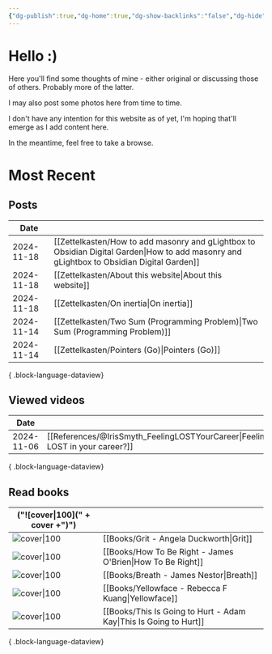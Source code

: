 ```yaml
---
{"dg-publish":true,"dg-home":true,"dg-show-backlinks":"false","dg-hide":true,"cssClass":["cards","cards-cover","cards-cols-4"],"dg-content-classes":["cards","cards-cover","cards-cols-4"],"permalink":"/home/","hide":true,"contentClasses":"cards cards-cover cards-cols-4","tags":["gardenEntry"],"dgShowBacklinks":"false","dgPassFrontmatter":true,"noteIcon":"1","created":"2024-10-26T07:52:57.659+09:00"}
---
```


# Hello :)

Here you'll find some thoughts of mine - either original or discussing those of others. Probably more of the latter.

I may also post some photos here from time to time.

I don't have any intention for this website as of yet, I'm hoping that'll emerge as I add content here.

In the meantime, feel free to take a browse.

# Most Recent

## Posts
| Date       |                                                                                                                                              |
| ---------- | -------------------------------------------------------------------------------------------------------------------------------------------- |
| 2024-11-18 | [[Zettelkasten/How to add masonry and gLightbox to Obsidian Digital Garden\|How to add masonry and gLightbox to Obsidian Digital Garden]] |
| 2024-11-18 | [[Zettelkasten/About this website\|About this website]]                                                                                   |
| 2024-11-18 | [[Zettelkasten/On inertia\|On inertia]]                                                                                                   |
| 2024-11-14 | [[Zettelkasten/Two Sum (Programming Problem)\|Two Sum (Programming Problem)]]                                                             |
| 2024-11-14 | [[Zettelkasten/Pointers (Go)\|Pointers (Go)]]                                                                                             |

{ .block-language-dataview}

## Viewed videos
| Date       |                                                                                  |
| ---------- | -------------------------------------------------------------------------------- |
| 2024-11-06 | [[References/@IrisSmyth_FeelingLOSTYourCareer\|Feeling LOST in your career?]] |

{ .block-language-dataview}

## Read books
| ("![cover\|100](" + cover +")")                                                                                                |                                                                      |
| ------------------------------------------------------------------------------------------------------------------------------ | -------------------------------------------------------------------- |
| ![cover\|100](http://books.google.com/books/content?id=p14yCwAAQBAJ&printsec=frontcover&img=1&zoom=5&edge=curl&source=gbs_api) | [[Books/Grit - Angela Duckworth\|Grit]]                           |
| ![cover\|100](http://books.google.com/books/content?id=QmVPDwAAQBAJ&printsec=frontcover&img=1&zoom=5&edge=curl&source=gbs_api) | [[Books/How To Be Right - James O'Brien\|How To Be Right]]        |
| ![cover\|100](http://books.google.com/books/content?id=-ZuzDwAAQBAJ&printsec=frontcover&img=1&zoom=5&edge=curl&source=gbs_api) | [[Books/Breath - James Nestor\|Breath]]                           |
| ![cover\|100](http://books.google.com/books/content?id=crZ1EAAAQBAJ&printsec=frontcover&img=1&zoom=5&edge=curl&source=gbs_api) | [[Books/Yellowface - Rebecca F Kuang\|Yellowface]]                |
| ![cover\|100](http://books.google.com/books/content?id=jaOHDwAAQBAJ&printsec=frontcover&img=1&zoom=5&edge=curl&source=gbs_api) | [[Books/This Is Going to Hurt - Adam Kay\|This Is Going to Hurt]] |

{ .block-language-dataview}